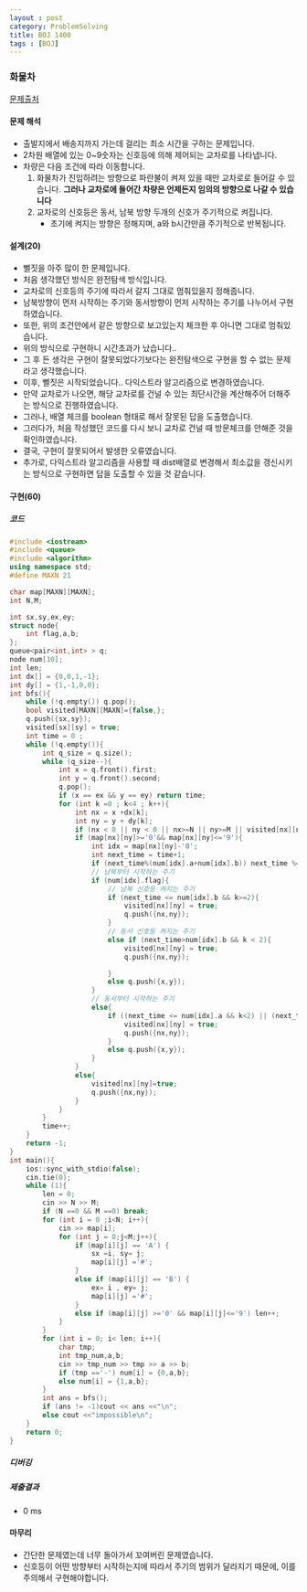 ```yaml
---
layout : post
category: ProblemSolving
title: BOJ 1400
tags : [BOJ]
---
```

### 화물차

[문제출처](https://www.acmicpc.net/problem/1400)

#### 문제 해석
  
- 출발지에서 배송지까지 가는데 걸리는 최소 시간을 구하는 문제입니다.
- 2차원 배열에 있는 0~9숫자는 신호등에 의해 제어되는 교차로를 나타냅니다.
- 차량은 다음 조건에 따라 이동합니다.
   1. 화물차가 진입하려는 방향으로 파란불이 켜져 있을 때만 교차로로 들어갈 수 있습니다. **그러나 교차로에 들어간 차량은 언제든지 임의의 방향으로 나갈 수 있습니다**
   2. 교차로의 신호등은 동서, 남북 방향 두개의 신호가 주기적으로 켜집니다.
      - 초기에 켜지는 방향은 정해지며, a와 b시간만큼 주기적으로 반복됩니다.

#### 설계(20)

- 뻘짓을 아주 많이 한 문제입니다.
- 처음 생각했던 방식은 완전탐색 방식입니다.
- 교차로의 신호등의 주기에 따라서 갈지 그대로 멈춰있을지 정해줍니다.
- 남북방향이 먼저 시작하는 주기와 동서방향이 먼저 시작하는 주기를 나누어서 구현하였습니다.
- 또한, 위의 조건안에서 같은 방향으로 보고있는지 체크한 후 아니면 그대로 멈춰있습니다.
- 위의 방식으로 구현하니 시간초과가 났습니다..
- 그 후 든 생각은 구현이 잘못되었다기보다는 완전탐색으로 구현을 할 수 없는 문제라고 생각했습니다.
- 이후, 뻘짓은 시작되었습니다.. 다익스트라 알고리즘으로 변경하였습니다.
- 만약 교차로가 나오면, 해당 교차로를 건널 수 있는 최단시간을 계산해주어 더해주는 방식으로 진행하였습니다.
- 그러나, 배열 체크를 boolean 형태로 해서 잘못된 답을 도출했습니다.
- 그러다가, 처음 작성했던 코드를 다시 보니 교차로 건널 때 방문체크를 안해준 것을 확인하였습니다.
- 결국, 구현이 잘못되어서 발생한 오류였습니다.
- 추가로, 다익스트라 알고리즘을 사용할 때 dist배열로 변경해서 최소값을 갱신시키는 방식으로 구현하면 답을 도출할 수 있을 것 같습니다.

#### 구현(60)

##### 코드

```cpp
#include <iostream>
#include <queue>
#include <algorithm>
using namespace std;
#define MAXN 21

char map[MAXN][MAXN];
int N,M;

int sx,sy,ex,ey;
struct node{
    int flag,a,b;
};
queue<pair<int,int> > q;
node num[10];
int len;
int dx[] = {0,0,1,-1};
int dy[] = {1,-1,0,0};
int bfs(){
    while (!q.empty()) q.pop();
    bool visited[MAXN][MAXN]={false,};
    q.push({sx,sy});
    visited[sx][sy] = true;
    int time = 0 ;
    while (!q.empty()){
        int q_size = q.size();
        while (q_size--){
            int x = q.front().first;
            int y = q.front().second;
            q.pop();
            if (x == ex && y == ey) return time;
            for (int k =0 ; k<4 ; k++){
                int nx = x +dx[k];
                int ny = y + dy[k];
                if (nx < 0 || ny < 0 || nx>=N || ny>=M || visited[nx][ny] || map[nx][ny]=='.') continue;
                if (map[nx][ny]>='0'&& map[nx][ny]<='9'){
                    int idx = map[nx][ny]-'0';
                    int next_time = time+1;
                    if (next_time%(num[idx].a+num[idx].b)) next_time %=(num[idx].a+num[idx].b);
                    // 남북부터 시작하는 주기
                    if (num[idx].flag){
                        // 남북 신호등 켜지는 주기
                        if (next_time <= num[idx].b && k>=2){
                            visited[nx][ny] = true;
                            q.push({nx,ny});
                        }
                        // 동서 신호등 켜지는 주기
                        else if (next_time>num[idx].b && k < 2){
                            visited[nx][ny] = true;
                            q.push({nx,ny});

                        }
                        else q.push({x,y});
                    }
                    // 동서부터 시작하는 주기
                    else{
                        if ((next_time <= num[idx].a && k<2) || (next_time>num[idx].a&& k>=2)) {
                            visited[nx][ny] = true;
                            q.push({nx,ny});
                        }
                        else q.push({x,y});
                    }
                }
                else{
                    visited[nx][ny]=true;
                    q.push({nx,ny});
                }
            }
        }
        time++;
    }
    return -1;
}
int main(){
    ios::sync_with_stdio(false);
    cin.tie(0);
    while (1){
        len = 0;
        cin >> N >> M;
        if (N ==0 && M ==0) break;
        for (int i = 0 ;i<N; i++){
            cin >> map[i];
            for (int j = 0;j<M;j++){
                if (map[i][j] == 'A') {
                    sx =i, sy= j;
                    map[i][j] ='#';
                }
                else if (map[i][j] == 'B') {
                    ex= i , ey= j;
                    map[i][j] ='#';
                }
                else if (map[i][j] >='0' && map[i][j]<='9') len++;
            }
        }
        for (int i = 0; i< len; i++){
            char tmp;
            int tmp_num,a,b;
            cin >> tmp_num >> tmp >> a >> b;
            if (tmp =='-') num[i] = {0,a,b};
            else num[i] = {1,a,b};
        }
        int ans = bfs();
        if (ans != -1)cout << ans <<"\n";
        else cout <<"impossible\n";
    }
    return 0;
}
```

##### 디버깅

##### 제출결과

- 0 ms

#### 마무리

- 간단한 문제였는데 너무 돌아가서 꼬여버린 문제였습니다.
- 신호등이 어떤 방향부터 시작하는지에 따라서 주기의 범위가 달라지기 때문에, 이를 주의해서 구현해야합니다.
